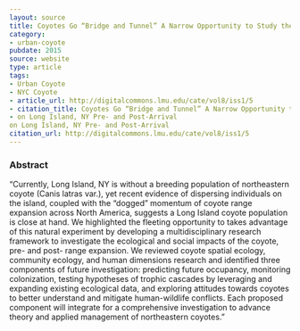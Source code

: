 ```yaml
---
layout: source
title: Coyotes Go “Bridge and Tunnel” A Narrow Opportunity to Study the Socio-ecological Impacts of Coyote Range Expansion on Long Island, NY Pre- and Post-Arrival
category: 
- urban-coyote
pubdate: 2015
source: website
type: article
tags:
- Urban Coyote
- NYC Coyote
- article_url: http://digitalcommons.lmu.edu/cate/vol8/iss1/5
- citation_title: Coyotes Go “Bridge and Tunnel” A Narrow Opportunity to Study the Socio-ecological Impacts of Coyote Range Expansion on Long Island, NY Pre- and Post-Arrival
- on Long Island, NY Pre- and Post-Arrival
on Long Island, NY Pre- and Post-Arrival
citation_url: http://digitalcommons.lmu.edu/cate/vol8/iss1/5
---
```


### Abstract
“Currently, Long Island, NY is without a breeding population of northeastern coyote (Canis latras var.), yet recent evidence of dispersing individuals on the island, coupled with the “dogged” momentum of coyote range expansion across North America, suggests a Long Island coyote population is close at hand. We highlighted the fleeting opportunity to takes advantage of this natural experiment by developing a multidisciplinary research framework to investigate the ecological and social impacts of the coyote, pre- and post- range expansion. We reviewed coyote spatial ecology, community ecology, and human dimensions research and identified three components of future investigation: predicting future occupancy, monitoring colonization, testing hypotheses of trophic cascades by leveraging and expanding existing ecological data, and exploring attitudes towards coyotes to better understand and mitigate human-wildlife conflicts. Each proposed component will integrate for a comprehensive investigation to advance theory and applied management of northeastern coyotes.”
